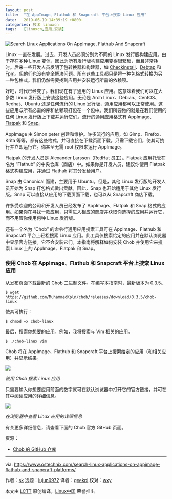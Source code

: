 ```yaml
---
layout: post
title:	"在 AppImage、Flathub 和 Snapcraft 平台上搜索 Linux 应用"
date:	2019-06-19 14:39:19 +0800 
categories:	技术 linuxcn 
tags:	[linuxcn,应用,安装]
---
```



![Search Linux Applications On AppImage, Flathub And Snapcraft](/Asserts/Images//attachment/album/201906/19/143925dv556aoa00atcood.png)


Linux 一直在发展。过去，开发人员必须分别为不同的 Linux 发行版构建应用。由于存在多种 Linux 变体，因此为所有发行版构建应用变得很繁琐，而且非常耗时。后来一些开发人员发明了包转换器和构建器，如 [Checkinstall](https://www.ostechnix.com/build-packages-source-using-checkinstall/)、[Debtap](https://www.ostechnix.com/convert-deb-packages-arch-linux-packages/) 和 [Fpm](https://www.ostechnix.com/build-linux-packages-multiple-platforms-easily/)。但他们也没有完全解决问题。所有这些工具都只是将一种包格式转换为另一种包格式。我们仍然需要找到应用并安装运行所需的依赖项。


好吧，时代已经变了。我们现在有了通用的 Linux 应用。这意味着我们可以在大多数 Linux 发行版上安装这些应用。无论是 Arch Linux、Debian、CentOS、Redhat、Ubuntu 还是任何流行的 Linux 发行版，通用应用都可以正常使用。这些应用与所有必需的库和依赖项打包在一个包中。我们所要做的就是在我们使用的任何 Linux 发行版上下载并运行它们。流行的通用应用格式有 AppImage、[Flatpak](https://www.ostechnix.com/flatpak-new-framework-desktop-applications-linux/) 和 [Snap](https://www.ostechnix.com/introduction-ubuntus-snap-packages/)。


AppImage 由 Simon peter 创建和维护。许多流行的应用，如 Gimp、Firefox、Krita 等等，都有这些格式，并可直接在下载页面下载。只需下载它们，使其可执行并立即运行它。你甚至无需 root 权限来运行 AppImage。


Flatpak 的开发人员是 Alexander Larsson（RedHat 员工）。Flatpak 应用托管在名为 “Flathub” 的中央仓库（商店）中。如果你是开发人员，建议你使用 Flatpak 格式构建应用，并通过 Flathub 将其分发给用户。


Snap 由 Canonical 而建，主要用于 Ubuntu。但是，其他 Linux 发行版的开发人员开始为 Snap 打包格式做出贡献。因此，Snap 也开始适用于其他 Linux 发行版。Snap 可以直接从应用的下载页面下载，也可以从 Snapcraft 商店下载。


许多受欢迎的公司和开发人员已经发布了 AppImage、Flatpak 和 Snap 格式的应用。如果你在寻找一款应用，只需进入相应的商店并获取你选择的应用并运行它，而不用管你使用何种 Linux 发行版。


还有一个名为 “Chob” 的命令行通用应用搜索工具可在 AppImage、Flathub 和 Snapcraft 平台上轻松搜索 Linux 应用。此工具仅搜索给定的应用并在默认浏览器中显示官方链接。它不会安装它们。本指南将解释如何安装 Chob 并使用它来搜索 Linux 上的 AppImage、Flatpak 和 Snap。


### 使用 Chob 在 AppImage、Flathub 和 Snapcraft 平台上搜索 Linux 应用


从[发布页面](https://github.com/MuhammedKpln/chob/releases)下载最新的 Chob 二进制文件。在编写本指南时，最新版本为 0.3.5。



```
$ wget https://github.com/MuhammedKpln/chob/releases/download/0.3.5/chob-linux
```

使其可执行：



```
$ chmod +x chob-linux
```

最后，搜索你想要的应用。例如，我将搜索与 Vim 相关的应用。



```
$ ./chob-linux vim
```

Chob 将在 AppImage、Flathub 和 Snapcraft 平台上搜索给定的应用（和相关应用）并显示结果。


![](/Asserts/Images//attachment/album/201906/19/143925xy4r1r6q14kf3drb.png)


*使用 Chob 搜索 Linux 应用*


只需要输入你想要应用前面的数字就可在默认浏览器中打开它的官方链接，并可在其中阅读应用的详细信息。


![](/Asserts/Images//attachment/album/201906/19/143927bqftm4rstrbs7rrm.png)


*在浏览器中查看 Linux 应用的详细信息*


有关更多详细信息，请查看下面的 Chob 官方 GitHub 页面。


资源：


* [Chob 的 GitHub 仓库](https://github.com/MuhammedKpln/chob)




---


via: <https://www.ostechnix.com/search-linux-applications-on-appimage-flathub-and-snapcraft-platforms/>


作者：[sk](https://www.ostechnix.com/author/sk/) 选题：[lujun9972](https://github.com/lujun9972) 译者：[geekpi](https://github.com/geekpi) 校对：[wxy](https://github.com/wxy)


本文由 [LCTT](https://github.com/LCTT/TranslateProject) 原创编译，[Linux中国](https://linux.cn/) 荣誉推出

